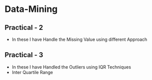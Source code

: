 # Data-Mining

## Practical - 2
- In these I have Handle the Missing Value using different Approach

## Practical - 3 
- In these I have Handled the Outliers using IQR Techniques
- Inter Quartile Range
